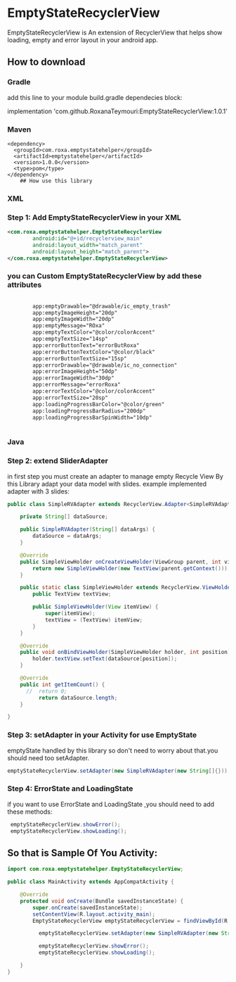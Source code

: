 # EmptyStateRecyclerView
EmptyStateRecyclerView is An extension of RecyclerView that helps show loading, empty and error layout in your android app.


## How to download
### Gradle
add this line to your module build.gradle dependecies block:

  implementation 'com.github.RoxanaTeymouri:EmptyStateRecyclerView:1.0.1'
	

### Maven

    <dependency>
      <groupId>com.roxa.emptystatehelper</groupId>
      <artifactId>emptystatehelper</artifactId>
      <version>1.0.0</version>
      <type>pom</type>
    </dependency>
		## How use this library
### XML
### Step 1: Add EmptyStateRecyclerView in your XML
```xml
<com.roxa.emptystatehelper.EmptyStateRecyclerView
        android:id="@+id/recyclerview_main"
        android:layout_width="match_parent"
        android:layout_height="match_parent">
</com.roxa.emptystatehelper.EmptyStateRecyclerView>
 ```
### you can Custom EmptyStateRecyclerView by add these attributes

```xml
  
        app:emptyDrawable="@drawable/ic_empty_trash"
        app:emptyImageHeight="20dp"
        app:emptyImageWidth="20dp"
        app:emptyMessage="ROxa"
        app:emptyTextColor="@color/colorAccent"
        app:emptyTextSize="14sp"
        app:errorButtonText="errorButRoxa"
        app:errorButtonTextColor="@color/black"
        app:errorButtonTextSize="15sp"
        app:errorDrawable="@drawable/ic_no_connection"
        app:errorImageHeight="50dp"
        app:errorImageWidth="30dp"
        app:errorMessage="errorRoxa"
        app:errorTextColor="@color/colorAccent"
        app:errorTextSize="20sp"
        app:loadingProgressBarColor="@color/green"
        app:loadingProgressBarRadius="200dp"
        app:loadingProgressBarSpinWidth="10dp"
   
```
 
### Java
### Step 2: extend SliderAdapter
in first step you must create an adapter to manage empty Recycle View By this Library
adapt your data model with slides. example implemented adapter with 3 slides:
```java
public class SimpleRVAdapter extends RecyclerView.Adapter<SimpleRVAdapter.SimpleViewHolder> {

    private String[] dataSource;

    public SimpleRVAdapter(String[] dataArgs) {
        dataSource = dataArgs;
    }

    @Override
    public SimpleViewHolder onCreateViewHolder(ViewGroup parent, int viewType) {
        return new SimpleViewHolder(new TextView(parent.getContext()));
    }

    public static class SimpleViewHolder extends RecyclerView.ViewHolder {
        public TextView textView;

        public SimpleViewHolder(View itemView) {
            super(itemView);
            textView = (TextView) itemView;
        }
    }

    @Override
    public void onBindViewHolder(SimpleViewHolder holder, int position) {
        holder.textView.setText(dataSource[position]);
    }

    @Override
    public int getItemCount() {
      //  return 0;
          return dataSource.length;
    }

}
```
### Step 3: setAdapter in your Activity for use EmptyState
emptyState handled by this library so don't need to worry about that.you should need too setAdapter.

```java
emptyStateRecyclerView.setAdapter(new SimpleRVAdapter(new String[]{}));
```
### Step 4: ErrorState and LoadingState
if you want to use ErrorState and LoadingState ,you should need to add these methods:

```java
 emptyStateRecyclerView.showError();
 emptyStateRecyclerView.showLoading();
```
## So that is Sample Of You Activity:
```java
import com.roxa.emptystatehelper.EmptyStateRecyclerView;

public class MainActivity extends AppCompatActivity {

    @Override
    protected void onCreate(Bundle savedInstanceState) {
        super.onCreate(savedInstanceState);
        setContentView(R.layout.activity_main);
        EmptyStateRecyclerView emptyStateRecyclerView = findViewById(R.id.recyclerview_main);

          emptyStateRecyclerView.setAdapter(new SimpleRVAdapter(new String[]{}));

          emptyStateRecyclerView.showError();
          emptyStateRecyclerView.showLoading();

    }
}



```


